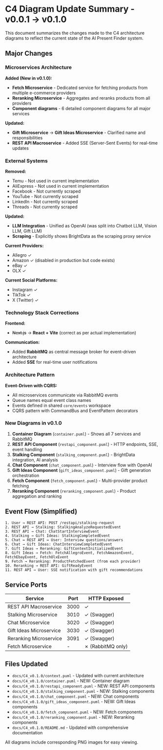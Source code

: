 # C4 Diagram Update Summary - v0.0.1 → v0.1.0

This document summarizes the changes made to the C4 architecture diagrams to reflect the current state of the AI Present Finder system.

## Major Changes

### Microservices Architecture

**Added (New in v0.1.0):**

- **Fetch Microservice** - Dedicated service for fetching products from multiple e-commerce providers
- **Reranking Microservice** - Aggregates and reranks products from all providers
- **Component diagrams** - 6 detailed component diagrams for all major services

**Updated:**

- **Gift Microservice** → **Gift Ideas Microservice** - Clarified name and responsibilities
- **REST API Macroservice** - Added SSE (Server-Sent Events) for real-time updates

### External Systems

**Removed:**

- Temu - Not used in current implementation
- AliExpress - Not used in current implementation
- Facebook - Not currently scraped
- YouTube - Not currently scraped
- LinkedIn - Not currently scraped
- Threads - Not currently scraped

**Updated:**

- **LLM Integration** - Unified as OpenAI (was split into Chatbot LLM, Vision LLM, Gift LLM)
- **Scraping** - Explicitly shows BrightData as the scraping proxy service

**Current Providers:**

- Allegro ✓
- Amazon ✓ (disabled in production but code exists)
- eBay ✓
- OLX ✓

**Current Social Platforms:**

- Instagram ✓
- TikTok ✓
- X (Twitter) ✓

### Technology Stack Corrections

**Frontend:**

- ~~Next.js~~ → **React + Vite** (correct as per actual implementation)

**Communication:**

- Added **RabbitMQ** as central message broker for event-driven architecture
- Added **SSE** for real-time user notifications

### Architecture Pattern

**Event-Driven with CQRS:**

- All microservices communicate via RabbitMQ events
- Queue names equal event class names
- Events defined in shared `core/events` workspace
- CQRS pattern with CommandBus and EventPattern decorators

### New Diagrams in v0.1.0

1. **Container Diagram** (`container.puml`) - Shows all 7 services and RabbitMQ
2. **REST API Component** (`restapi_component.puml`) - HTTP endpoints, SSE, event handling
3. **Stalking Component** (`stalking_component.puml`) - BrightData integration, AI analysis
4. **Chat Component** (`chat_component.puml`) - Interview flow with OpenAI
5. **Gift Ideas Component** (`gift_ideas_component.puml`) - Gift generation orchestration
6. **Fetch Component** (`fetch_component.puml`) - Multi-provider product fetching
7. **Reranking Component** (`reranking_component.puml`) - Product aggregation and ranking

## Event Flow (Simplified)

```
1. User → REST API: POST /restapi/stalking-request
2. REST API → Stalking: StalkingAnalyzeRequestedEvent
3. REST API → Chat: ChatStartInterviewEvent
4. Stalking → Gift Ideas: StalkingCompletedEvent
5. Chat ↔ REST API ↔ User: Interview questions/answers
6. Chat → Gift Ideas: ChatInterviewCompletedEvent
7. Gift Ideas → Reranking: GiftContextInitializedEvent
8. Gift Ideas → Fetch: FetchAllegroEvent, FetchAmazonEvent, FetchEbayEvent, FetchOlxEvent
9. Fetch → Reranking: ProductFetchedEvent (from each provider)
10. Reranking → REST API: GiftReadyEvent
11. REST API → User: SSE notification with gift recommendations
```

## Service Ports

| Service                 | Port | HTTP Exposed      |
| ----------------------- | ---- | ----------------- |
| REST API Macroservice   | 3000 | ✓                 |
| Stalking Microservice   | 3010 | ✓ (Swagger)       |
| Chat Microservice       | 3020 | ✓ (Swagger)       |
| Gift Ideas Microservice | 3030 | ✓ (Swagger)       |
| Reranking Microservice  | 3091 | ✓ (Swagger)       |
| Fetch Microservice      | -    | ✗ (RabbitMQ only) |

## Files Updated

- `docs/C4_v0.1.0/context.puml` - Updated with current architecture
- `docs/C4_v0.1.0/container.puml` - NEW: Container diagram
- `docs/C4_v0.1.0/restapi_component.puml` - NEW: REST API components
- `docs/C4_v0.1.0/stalking_component.puml` - NEW: Stalking components
- `docs/C4_v0.1.0/chat_component.puml` - NEW: Chat components
- `docs/C4_v0.1.0/gift_ideas_component.puml` - NEW: Gift Ideas components
- `docs/C4_v0.1.0/fetch_component.puml` - NEW: Fetch components
- `docs/C4_v0.1.0/reranking_component.puml` - NEW: Reranking components
- `docs/C4_v0.1.0/README.md` - Updated with comprehensive documentation

All diagrams include corresponding PNG images for easy viewing.
